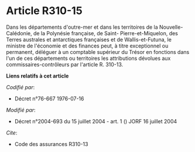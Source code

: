 # Article R310-15

Dans les départements d'outre-mer et dans les territoires de la Nouvelle-Calédonie, de la Polynésie française, de Saint-
Pierre-et-Miquelon, des Terres australes et antarctiques françaises et de Wallis-et-Futuna, le ministre de l'économie et des
finances peut, à titre exceptionnel ou permanent, déléguer à un comptable supérieur du Trésor en fonctions dans l'un de ces
départements ou territoires les attributions dévolues aux commissaires-contrôleurs par l'article R. 310-13.

**Liens relatifs à cet article**

_Codifié par_:

  - Décret n°76-667 1976-07-16

_Modifié par_:

  - Décret n°2004-693 du 15 juillet 2004 - art. 1 () JORF 16 juillet 2004

_Cite_:

  - Code des assurances R310-13
